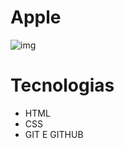 # Apple
![img](https://github.com/Lucasods06/Apple-style-Page/assets/164939408/475e165c-5809-4123-bca8-535282f72f98)
# Tecnologias
<ul>
    <li>HTML</li>
    <li>CSS</li>
    <li>GIT E GITHUB</li>
</ul>

